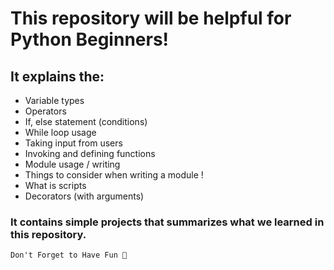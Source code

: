 # This repository will be helpful for Python Beginners!

## It explains the: 

- Variable types
- Operators
- If, else statement (conditions)
- While loop usage
- Taking input from users
- Invoking and defining functions 
- Module usage / writing
- Things to consider when writing a module !
- What is scripts
- Decorators (with arguments)

### It contains simple projects that summarizes what we learned in this repository.

```funny
Don't Forget to Have Fun 🥳
```

